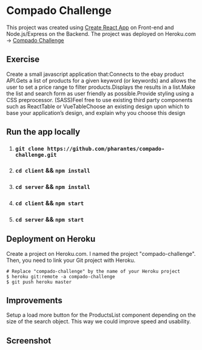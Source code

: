 # Compado Challenge

This project was created using [Create React App](https://github.com/facebook/create-react-app) on Front-end and Node.js/Express on the Backend.
The project was deployed on Heroku.com -> [Compado Challenge](https://compado-challenge.herokuapp.com/)

## Exercise

Create a small javascript application that:Connects to the ebay product API.Gets a list of products for a given keyword (or keywords) and allows the user to set a price range to filter products.Displays the results in a list.Make the list and search form as user friendly as possible.Provide styling using a CSS preprocessor. (SASS)Feel free to use existing third party components such as ReactTable or VueTableChoose an existing design upon which to base your application’s design, and explain why you choose this design

## Run the app locally

1. ### `git clone https://github.com/pharantes/compado-challenge.git`
2. ### `cd client` && `npm install`
3. ### `cd server` && `npm install`
4. ### `cd client` && `npm start`
5. ### `cd server` && `npm start`

## Deployment on Heroku

Create a project on Heroku.com. I named the project "compado-challenge".
Then, you need to link your Git project with Heroku.

```
# Replace "compado-challenge" by the name of your Heroku project
$ heroku git:remote -a compado-challenge
$ git push heroku master
```

## Improvements

Setup a load more button for the ProductsList component depending on the size of the search object.
This way we could improve speed and usability.

## Screenshot

[](./'ebay.png')
